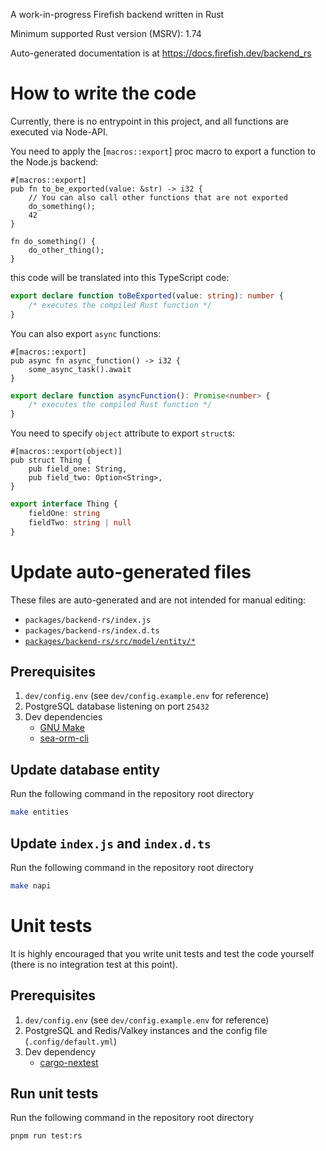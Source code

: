 A work-in-progress Firefish backend written in Rust

Minimum supported Rust version (MSRV): 1.74

Auto-generated documentation is at <https://docs.firefish.dev/backend_rs>

# How to write the code

Currently, there is no entrypoint in this project, and all functions are executed via Node-API.

You need to apply the [`macros::export`] proc macro to export a function to the Node.js backend:

```rust,ignore
#[macros::export]
pub fn to_be_exported(value: &str) -> i32 {
    // You can also call other functions that are not exported
    do_something();
    42
}

fn do_something() {
    do_other_thing();
}
```

this code will be translated into this TypeScript code:

```typescript
export declare function toBeExported(value: string): number {
    /* executes the compiled Rust function */
}
```

You can also export `async` functions:

```rust,ignore
#[macros::export]
pub async fn async_function() -> i32 {
    some_async_task().await
}
```

```typescript
export declare function asyncFunction(): Promise<number> {
    /* executes the compiled Rust function */
}
```

You need to specify `object` attribute to export `struct`s:

```rust,ignore
#[macros::export(object)]
pub struct Thing {
    pub field_one: String,
    pub field_two: Option<String>,
}
```

```typescript
export interface Thing {
    fieldOne: string
    fieldTwo: string | null
}
```

# Update auto-generated files

These files are auto-generated and are not intended for manual editing:
- `packages/backend-rs/index.js`
- `packages/backend-rs/index.d.ts`
- [`packages/backend-rs/src/model/entity/*`](crate::model::entity)

## Prerequisites

1. `dev/config.env` (see `dev/config.example.env` for reference)
2. PostgreSQL database listening on port `25432`
3. Dev dependencies
    - [GNU Make](<https://www.gnu.org/software/make/>)
    - [sea-orm-cli](<https://www.sea-ql.org/SeaORM/docs/generate-entity/sea-orm-cli/>)

## Update database entity

Run the following command in the repository root directory

```sh
make entities
```

## Update `index.js` and `index.d.ts`

Run the following command in the repository root directory

```sh
make napi
```

# Unit tests

It is highly encouraged that you write unit tests and test the code yourself (there is no integration test at this point).

## Prerequisites

1. `dev/config.env` (see `dev/config.example.env` for reference)
2. PostgreSQL and Redis/Valkey instances and the config file (`.config/default.yml`)
3. Dev dependency
    - [cargo-nextest](<https://nexte.st/>)

## Run unit tests

Run the following command in the repository root directory

```sh
pnpm run test:rs
```
